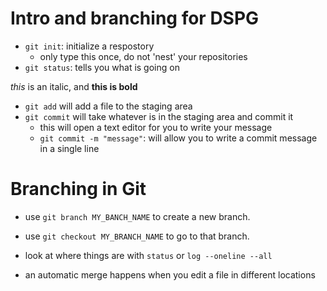 # Intro and branching for DSPG

- `git init`: initialize a respostory
    - only type this once, do not 'nest' your repositories
- `git status`: tells you what is going on

*this* is an italic, and **this is bold**

- `git add` will add a file to the staging area
- `git commit` will take whatever is in the staging area and 
commit it
    - this will open a text editor for you to write your 
message
    - `git commit -m "message"`: will allow you to write a 
commit message in a single line

# Branching in Git

- use `git branch MY_BANCH_NAME` to create a new branch.
- use `git checkout MY_BRANCH_NAME` to go to that branch.
- look at where things are with `status` or `log --oneline --all`

- an automatic merge happens when you edit a file in different locations

